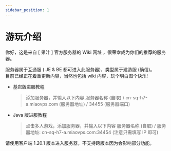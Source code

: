```yaml
---
sidebar_position: 1
---
```


# 游玩介绍

你好，这是来自 [ 果汁 ] 官方服务器的 Wiki 网址 ，很荣幸成为你们的推荐的服务器。

服务器属于互通服 ( JE & BE 都可进入此服务器)，类型属于建造服 (确信)。  
目前已经正在着重更新内容，当然也包括 wiki 内容，玩个明白图个快乐!
    
* 基岩版进服教程
    > 添加服务器，并输入以下内容
    > 服务器名称 (自取) / cn-sq-h7-a.miaovps.com (服务器地址) / 34455 (服务器端口)  
* Java 版进服教程
    > 点击多人游戏，添加服务器，并输入以下内容
    > 服务器名称 (自取) / 服务器地址: cn-sq-h7-a.miaovps.com:34454 (注意只需填写 IP 即可)  

请使用客户端 1.20.1 版本进入服务器，不支持跨版本因为会影响部分功能。
